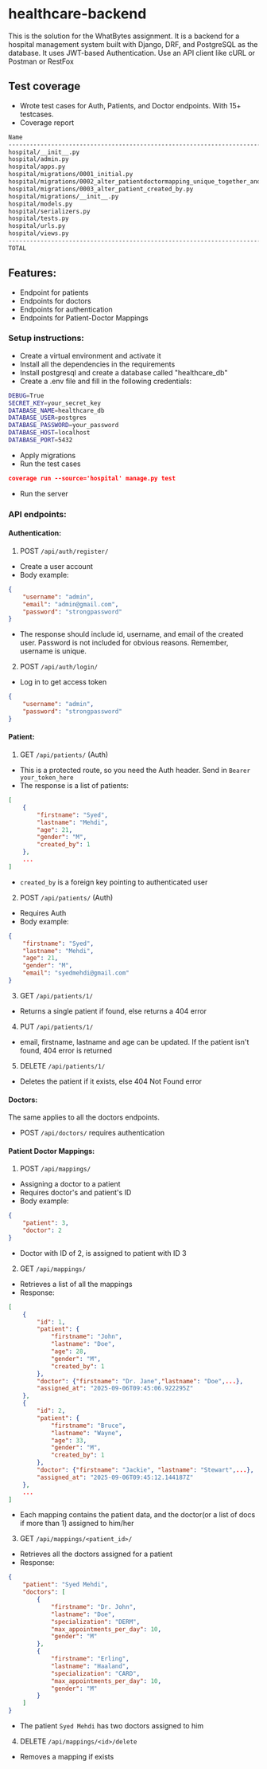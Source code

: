 # healthcare-backend

This is the solution for the WhatBytes assignment. 
It is a backend for a hospital management system built with Django, DRF, and PostgreSQL as the database. It uses JWT-based Authentication. Use an API client like cURL or Postman or RestFox

## Test coverage
- Wrote test cases for Auth, Patients, and Doctor endpoints. With 15+ testcases. 
- Coverage report

```bash
Name                                                                              Stmts   Miss  Cover
-----------------------------------------------------------------------------------------------------
hospital/__init__.py                                                                  0      0   100%
hospital/admin.py                                                                     1      0   100%
hospital/apps.py                                                                      4      0   100%
hospital/migrations/0001_initial.py                                                   8      0   100%
hospital/migrations/0002_alter_patientdoctormapping_unique_together_and_more.py       6      0   100%
hospital/migrations/0003_alter_patient_created_by.py                                  6      0   100%
hospital/migrations/__init__.py                                                       0      0   100%
hospital/models.py                                                                   32      3    91%
hospital/serializers.py                                                              57      0   100%
hospital/tests.py                                                                   105      0   100%
hospital/urls.py                                                                      4      0   100%
hospital/views.py                                                                   110     36    67%
-----------------------------------------------------------------------------------------------------
TOTAL                                                                               333     39    88%
```

## Features:
- Endpoint for patients
- Endpoints for doctors
- Endpoints for authentication
- Endpoints for Patient-Doctor Mappings


### Setup instructions:
- Create a virtual environment and activate it
- Install all the dependencies in the requirements
- Install postgresql and create a database called "healthcare_db"
- Create a .env file and fill in the following credentials:
```bash
DEBUG=True
SECRET_KEY=your_secret_key
DATABASE_NAME=healthcare_db
DATABASE_USER=postgres
DATABASE_PASSWORD=your_password
DATABASE_HOST=localhost
DATABASE_PORT=5432
```
- Apply migrations
- Run the test cases
```json
coverage run --source='hospital' manage.py test
```
- Run the server

### API endpoints:

#### Authentication: 

1. POST ```/api/auth/register/```
- Create a user account
- Body example:
```json
{
    "username": "admin",
    "email": "admin@gmail.com",
    "password": "strongpassword"
}
```
- The response should include id, username, and email of the created user. Password is not included for obvious reasons. Remember, username is unique.

2. POST ```/api/auth/login/```
- Log in to get access token
```json
{
    "username": "admin",
    "password": "strongpassword"
}
```

#### Patient:

1. GET ```/api/patients/``` (Auth)
- This is a protected route, so you need the Auth header. Send in ```Bearer your_token_here```
- The response is a list of patients:
```json
[
    {
        "firstname": "Syed",
        "lastname": "Mehdi",
        "age": 21,
        "gender": "M",
        "created_by": 1
    },
    ...
]
```
- ```created_by``` is a foreign key pointing to authenticated user


2. POST ```/api/patients/``` (Auth)
- Requires Auth
- Body example:
```json
{
    "firstname": "Syed",
    "lastname": "Mehdi",
    "age": 21,
    "gender": "M",
    "email": "syedmehdi@gmail.com"
}
```


3. GET ```/api/patients/1/```
- Returns a single patient if found, else returns a 404 error


4. PUT ```/api/patients/1/``` 
- email, firstname, lastname and age can be updated. If the patient isn't found, 404 error is returned


5. DELETE ```/api/patients/1/``` 
- Deletes the patient if it exists, else 404 Not Found error

#### Doctors:
The same applies to all the doctors endpoints.
- POST ```/api/doctors/``` requires authentication


#### Patient Doctor Mappings:
1. POST ```/api/mappings/ ```
- Assigning a doctor to a patient
- Requires doctor's and patient's ID
- Body example:
```json
{
    "patient": 3,
    "doctor": 2
}
```
- Doctor with ID of 2, is assigned to patient with ID 3

2. GET ```/api/mappings/``` 
- Retrieves a list of all the mappings
- Response:
```json
[
    {
        "id": 1,
        "patient": {
            "firstname": "John",
            "lastname": "Doe",
            "age": 28,
            "gender": "M",
            "created_by": 1
        },
        "doctor": {"firstname": "Dr. Jane","lastname": "Doe",...},
        "assigned_at": "2025-09-06T09:45:06.922295Z"
    },
    {
        "id": 2,
        "patient": {
            "firstname": "Bruce",
            "lastname": "Wayne",
            "age": 33,
            "gender": "M",
            "created_by": 1
        },
        "doctor": {"firstname": "Jackie", "lastname": "Stewart",...},
        "assigned_at": "2025-09-06T09:45:12.144187Z"
    },
    ...
]
```
- Each mapping contains the patient data, and the doctor(or a list of docs if more than 1) assigned to him/her


3. GET ```/api/mappings/<patient_id>/```
- Retrieves all the doctors assigned for a patient
- Response:
```json
{
    "patient": "Syed Mehdi",
    "doctors": [
        {
            "firstname": "Dr. John",
            "lastname": "Doe",
            "specialization": "DERM",
            "max_appointments_per_day": 10,
            "gender": "M"
        },
        {
            "firstname": "Erling",
            "lastname": "Haaland",
            "specialization": "CARD",
            "max_appointments_per_day": 10,
            "gender": "M"
        }
    ]
}
```

- The patient `Syed Mehdi` has two doctors assigned to him

4. DELETE ```/api/mappings/<id>/delete```
- Removes a mapping if exists